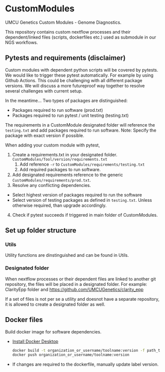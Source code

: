 # CustomModules
UMCU Genetics Custom Modules - Genome Diagnostics.

This repository contains custom nextflow processes and their dependent/linked files (scripts, dockerfiles etc.) used as submodule in our NGS workflows.

## Pytests and requirements (disclaimer)
Custom modules with dependent python scripts will be covered by pytests.
We would like to trigger these pytest automatically. For example by using Github Actions.
This could be challenging with all different package versions.
We will discuss a more futureproof way together to resolve several challenges with current setup.

In the meantime...
Two types of packages are distinguished:
- Packages required to run software (prod.txt)
- Packages required to run pytest / unit testing (testing.txt)

The requirements in a CustomModule designated folder will reference the `testing.txt` and add packages required to run software.
Note: Specify the package with exact version if possible.

When adding your custom module with pytest,
1. Create a requirements.txt in your designated folder. `CustomModules/Tool/version/requirements.txt`
   1. Add reference `-r` to `CustomModules/requirements/testing.txt`
   2. Add required packages to run software.
2. Add designated requirements reference to the generic `CustomModules/requirements/prod.txt`.
3. Resolve any conflicting dependencies.
  - Select highest version of packages required to run the software
  - Select version of testing packages as defined in `testing.txt`. Unless otherwise required, than upgrade accordingly.
4. Check if pytest succeeds if triggered in main folder of CustomModules.

## Set up folder structure
### Utils
Utility functions are dinstinguished and can be found in Utils.

### Designated folder
When nextflow processes or their dependent files are linked to another git repository,
the files will be placed in a designated folder. For example:
ClarityEpp folder and https://github.com/UMCUGenetics/clarity_epp

If a set of files is not per se a utility and doesnot have a separate repository, it is allowed to create a designated folder as well.

## Docker files
Build docker image for software dependencies.
- [Install Docker Desktop](https://docs.docker.com/desktop/mac/apple-silicon/)
    ```bash
    docker build -t organization_or_username/toolname:version -f path_to_dockerfile
    docker push organization_or_username/toolname:version
    ```
- If changes are required to the dockerfile, manually update label version.
